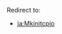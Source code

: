 Redirect to:

*   [ja:Mkinitcpio](https://wiki.archlinuxjp.org/index.php/Mkinitcpio?redirect=no "ja:Mkinitcpio")